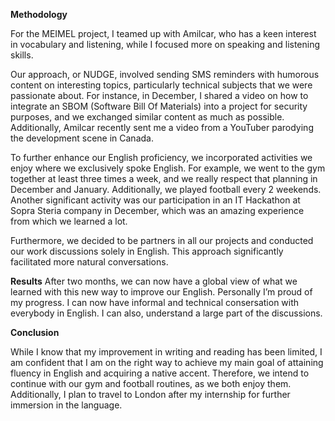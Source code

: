 
**Methodology** 

For the MEIMEL project, I teamed up with Amilcar, who has a keen interest in vocabulary and listening, while I focused more on speaking and listening skills.

Our approach, or NUDGE, involved sending SMS reminders with humorous content on interesting topics, particularly technical subjects that we were passionate about. For instance, in December, I shared a video on how to integrate an SBOM (Software Bill Of Materials) into a project for security purposes, and we exchanged similar content as much as possible. Additionally, Amilcar recently sent me a video from a YouTuber parodying the development scene in Canada.

To further enhance our English proficiency, we incorporated activities we enjoy where we exclusively spoke English. For example, we went to the gym together at least three times a week, and we really respect that planning in December and January. Additionally, we played football every 2 weekends. Another significant activity was our participation in an IT Hackathon at Sopra Steria company in December, which was an amazing experience from which we learned a lot.

Furthermore, we decided to be partners in all our projects and conducted our work discussions solely in English. This approach significantly facilitated more natural conversations.

**Results** 
After two months, we can now have a global view of what we learned with this new way to improve our English. Personally I’m proud of my progress. I can now have informal and technical consersation  with everybody in  English. I can also, understand a large part of the discussions.

**Conclusion**

While I know that my improvement in writing and reading has been limited, I am confident that I am on the right way  to achieve my main goal of attaining fluency in English and acquiring a native accent. Therefore, we intend to continue with our gym and football routines, as we both enjoy them. Additionally, I plan to travel to London after my internship for further immersion in the language.